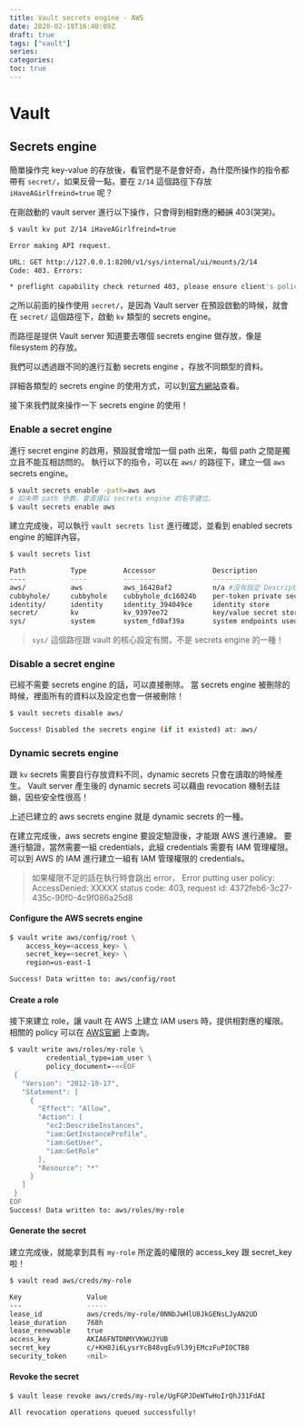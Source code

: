 ```yaml
---
title: Vault secrets engine - AWS
date: 2020-02-18T16:40:09Z
draft: true
tags: ["vault"]
series: 
categories:
toc: true
---
```

# Vault
## Secrets engine
簡單操作完 key-value 的存放後，看官們是不是會好奇，為什麼所操作的指令都帶有 `secret/`，如果反骨一點，要在 `2/14` 這個路徑下存放 `iHaveAGirlfreind=true` 呢？

在剛啟動的 vault server 進行以下操作，只會得到相對應的~~錯誤~~ 403(哭哭)。
```bash
$ vault kv put 2/14 iHaveAGirlfreind=true

Error making API request.

URL: GET http://127.0.0.1:8200/v1/sys/internal/ui/mounts/2/14
Code: 403. Errors:

* preflight capability check returned 403, please ensure client's policies grant access to path "2/14/"
```

之所以前面的操作使用 `secret/`，是因為 Vault server 在預設啟動的時候，就會在 `secret/` 這個路徑下，啟動 `kv` 類型的 secrets engine。

而路徑是提供 Vault server 知道要去哪個 secrets engine 做存放，像是 filesystem 的存放。

我們可以透過跟不同的進行互動 secrets engine ，存放不同類型的資料。

詳細各類型的 secrets engine 的使用方式，可以到[官方網站](https://www.vaultproject.io/docs/secrets/)查看。

接下來我們就來操作一下 secrets engine 的使用！

### Enable a secret engine
進行 secret engine 的啟用，預設就會增加一個 path 出來，每個 path 之間是獨立且不能互相訪問的。
執行以下的指令，可以在 `aws/` 的路徑下，建立一個 `aws` secrets engine。 

```bash
$ vault secrets enable -path=aws aws
# 如未帶 path 參數，會直接以 secrets engine 的名字建立。
$ vault secrets enable aws
```

建立完成後，可以執行 `vault secrets list` 進行確認，並看到 enabled secrets engine 的細詳內容。

```bash
$ vault secrets list

Path           Type         Accessor              Description
----           ----         --------              -----------
aws/           aws          aws_16428af2          n/a #沒有設定 Description 的話，會顯示 n/a
cubbyhole/     cubbyhole    cubbyhole_dc16024b    per-token private secret storage
identity/      identity     identity_394049ce     identity store
secret/        kv           kv_9397ee72           key/value secret storage
sys/           system       system_fd0af39a       system endpoints used for control, policy and debugging
```

> `sys/` 這個路徑跟 vault 的核心設定有關，不是 secrets engine 的一種！

### Disable a secret engine
已經不需要 secrets engine 的話，可以直接刪除。
當 secrets engine 被刪除的時候，裡面所有的資料以及設定也會一併被刪除！

```bash
$ vault secrets disable aws/

Success! Disabled the secrets engine (if it existed) at: aws/
```

### Dynamic secrets engine
跟 `kv` secrets 需要自行存放資料不同，dynamic secrets 只會在讀取的時候產生。
Vault server 產生後的 dynamic secrets 可以藉由 revocation 機制去註銷，因些安全性很高！

上述已建立的 aws secrets engine 就是 dynamic secrets 的一種。

在建立完成後，aws secrets engine 要設定驗證後，才能跟 AWS 進行連線。
要進行驗證，當然需要一組 credentials，此組 credentials 需要有 IAM 管理權限。
可以到 AWS 的 IAM 進行建立一組有 IAM 管理權限的 credentials。

> 如果權限不足的話在執行時會跳出 error，
> Error putting user policy: AccessDenied: XXXXX
> status code: 403, request id: 4372feb6-3c27-435c-90f0-4c9f086a25d8

#### Configure the AWS secrets engine
```bash
$ vault write aws/config/root \
    access_key=<access_key> \
    secret_key=<secret_key> \
    region=us-east-1

Success! Data written to: aws/config/root
```

#### Create a role
接下來建立 role，讓 vault 在 AWS 上建立 IAM users 時，提供相對應的權限。
相關的 policy 可以在 [AWS官網](https://awspolicygen.s3.amazonaws.com/policygen.html) 上查詢。
```bash
$ vault write aws/roles/my-role \
         credential_type=iam_user \
         policy_document=-<<EOF
 {
   "Version": "2012-10-17",
   "Statement": [
     {
       "Effect": "Allow",
       "Action": [
         "ec2:DescribeInstances",
         "iam:GetInstanceProfile",
         "iam:GetUser",
         "iam:GetRole"
       ],
       "Resource": "*"
     }
   ]
 }
EOF
Success! Data written to: aws/roles/my-role
```

#### Generate the secret
建立完成後，就能拿到具有 `my-role` 所定義的權限的 access_key 跟 secret_key 啦！

```bash
$ vault read aws/creds/my-role

Key                Value
---                -----
lease_id           aws/creds/my-role/0NNbJwHlU8JkGENsLJyAN2UD
lease_duration     768h
lease_renewable    true
access_key         AKIA6FNTDNMYVKWUJYUB
secret_key         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
security_token     <nil>
```

#### Revoke the secret
```bash
$ vault lease revoke aws/creds/my-role/UgFGPJDeWTwHoIrQhJ31FdAI

All revocation operations queued successfully!
```